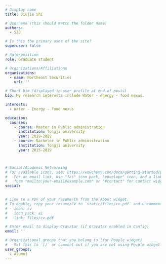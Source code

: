 ```yaml
---
# Display name
title: Jiujie Shi

# Username (this should match the folder name)
authors:
  - SJJ

# Is this the primary user of the site?
superuser: false

# Role/position
role: Graduate student

# Organizations/Affiliations
organizations:
  - name: Northeast Securities
    url: ''

# Short bio (displayed in user profile at end of posts)
bio: My research interests include Water - energy - food nexus.

interests:
  - Water - Energy - Food nexus

education:
  courses:
    - course: Master in Public administration
      institution: Tongji university
      year: 2019-2022
    - course: Bachelor in Public administration
      institution: Tongji university
      year: 2015-2019



# Social/Academic Networking
# For available icons, see: https://wowchemy.com/docs/getting-started/page-builder/#icons
#   For an email link, use "fas" icon pack, "envelope" icon, and a link in the
#   form "mailto:your-email@example.com" or "#contact" for contact widget.
social:

    
# Link to a PDF of your resume/CV from the About widget.
# To enable, copy your resume/CV to `static/files/cv.pdf` and uncomment the lines below.
# - icon: cv
#   icon_pack: ai
#   link: files/cv.pdf

# Enter email to display Gravatar (if Gravatar enabled in Config)
email: ''

# Organizational groups that you belong to (for People widget)
#   Set this to `[]` or comment out if you are not using People widget.
user_groups:
  - Alumni
---
```

